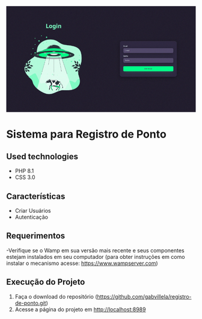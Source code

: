 <img src="login.jpg" alt="imagem/svg">

# Sistema para Registro de Ponto

## Used technologies
- PHP 8.1
- CSS 3.0
## Características
- Criar Usuários
- Autenticação

## Requerimentos
-Verifique se o Wamp em sua versão mais recente e seus componentes estejam instalados em seu computador (para obter instruções em como instalar o mecanismo acesse: https://www.wampserver.com)

## Execução do Projeto
1. Faça o download do repositório (https://github.com/gabvillela/registro-de-ponto.git)
2. Acesse a página do projeto em
[http://localhost:8989](http://localhost:8989)
